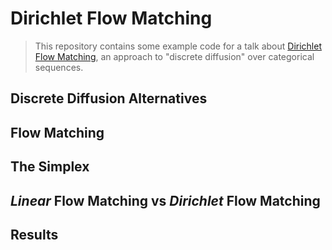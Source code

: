 # Dirichlet Flow Matching

> This repository contains some example code for a talk about [Dirichlet Flow Matching](https://arxiv.org/abs/2402.05841), an approach to "discrete diffusion" over categorical sequences.

## Discrete Diffusion Alternatives



## Flow Matching



## The Simplex




## _Linear_ Flow Matching vs _Dirichlet_ Flow Matching



## Results
